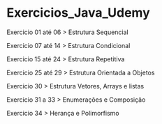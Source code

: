 # Exercicios_Java_Udemy

Exercicio 01 até 06 > Estrutura Sequencial

Exercicio 07 até 14 > Estrutura Condicional

Exercicio 15 até 24 > Estrutura Repetitiva

Exercicio 25 até 29 > Estrutura Orientada a Objetos

Exercicio 30 > Estrutura Vetores, Arrays e listas

Exercicio 31 a 33 > Enumerações e Composição

Exercicio 34  > Herança e Polimorfismo
